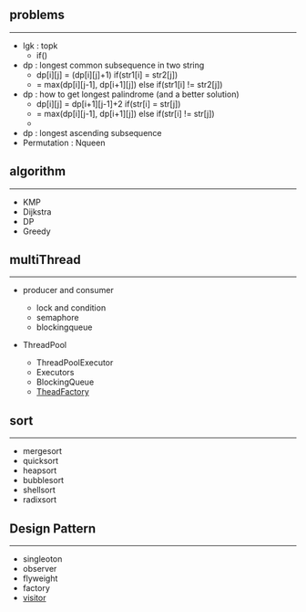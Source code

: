 
## problems
---

* lgk :  topk
    * if()
* dp : longest common subsequence in two string
    * dp[i][j] = (dp[i][j]+1) if(str1[i] = str2[j])
	* = max(dp[i][j-1], dp[i+1][j]) else if(str1[i] != str2[j])
* dp : how to get longest palindrome (and a better solution)
    * dp[i][j] = dp[i+1][j-1]+2 if(str[i] = str[j])
    * = max(dp[i][j-1], dp[i+1][j]) else if(str[i] != str[j])
    * 
* dp : longest ascending subsequence 
* Permutation : Nqueen


## algorithm
---
* KMP
* Dijkstra
* DP
* Greedy 



## multiThread
---

* producer and consumer
    * lock and condition
    * semaphore
    * blockingqueue

* ThreadPool
    * ThreadPoolExecutor
    * Executors
    * BlockingQueue
    * [TheadFactory](./ThreadFactory.MD)


## sort
---


* mergesort
* quicksort
* heapsort
* bubblesort
* shellsort
* radixsort

## Design Pattern
---

* singleoton
* observer
* flyweight
* factory
* [visitor](./visitor.md)


